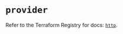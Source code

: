 # `provider`

Refer to the Terraform Registry for docs: [`http`](https://registry.terraform.io/providers/hashicorp/http/3.4.3/docs).
